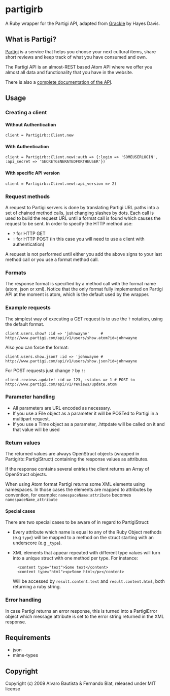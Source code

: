 # partigirb

A Ruby wrapper for the Partigi API, adapted from [Grackle](http://github.com/hayesdavis/grackle/tree/master) by Hayes Davis.

## What is Partigi?

[Partigi](http://www.partigi.com) is a service that helps you choose your next cultural items, share short reviews and keep track of what you have consumed and own.

The Partigi API is an almost-REST based Atom API where we offer you almost all data and functionality that you have in the website.

There is also a [complete documentation of the API](http://partigi.pbworks.com/).

## Usage

### Creating a client

#### Without Authentication

    client = Partigirb::Client.new

#### With Authentication

    client = Partigirb::Client.new(:auth => {:login => 'SOMEUSERLOGIN', :api_secret => 'SECRETGENERATEDFORTHEUSER'})
  
#### With specific API version
  
    client = Partigirb::Client.new(:api_version => 2)
  
### Request methods

A request to Partigi servers is done by translating Partigi URL paths into a set of chained method calls, just changing slashes by dots. Each call is used to build the request URL until a format call is found which causes the request to be sent. In order to specify the HTTP method use:

- `?` for HTTP GET
- `!` for HTTP POST (in this case you will need to use a client with authentication)

A request is not performed until either you add the above signs to your last method call or you use a format method call.

### Formats

The response format is specified by a method call with the format name (atom, json or xml). Notice that the only format fully implemented on Partigi API at the moment is atom, which is the default used by the wrapper.

### Example requests

The simplest way of executing a GET request is to use the `?` notation, using the default format.

    client.users.show? :id => 'johnwayne'     # http://www.partigi.com/api/v1/users/show.atom?id=johnwayne
  
Also you can force the format:
  
    client.users.show.json? :id => 'johnwayne # http://www.partigi.com/api/v1/users/show.json?id=johnwayne

For POST requests just change `?` by `!`:
  
    client.reviews.update! :id => 123, :status => 1 # POST to http://www.partigi.com/api/v1/reviews/update.atom
  

### Parameter handling

- All parameters are URL encoded as necessary.
- If you use a File object as a parameter it will be POSTed to Partigi in a multipart request.
- If you use a Time object as a parameter, .httpdate will be called on it and that value will be used

### Return values

The returned values are always OpenStruct objects (wrapped in Partigirb::PartigiStruct) containing the response values as attributes. 

If the response contains several entries the client returns an Array of OpenStruct objects.

When using Atom format Partigi returns some XML elements using namespaces. In those cases the elements are mapped to attributes by convention, for example: `namespaceName:attribute` becomes `namespaceName_attribute`

#### Special cases

There are two special cases to be aware of in regard to PartigiStruct:

- Every attribute which name is equal to any of the Ruby Object methods (e.g `type`) will be mapped to a method on the struct starting with an underscore (e.g `_type`).

- XML elements that appear repeated with different type values will turn into a unique struct with one method per type. For instance:

        <content type="text">Some text</content>
        <content type="html"><p>Some html</p></content>
  
  Will be accessed by `result.content.text` and `result.content.html`, both returning a ruby string.

### Error handling

In case Partigi returns an error response, this is turned into a PartigiError object which message attribute is set to the error string returned in the XML response.

## Requirements

- json
- mime-types

## Copyright

Copyright (c) 2009 Alvaro Bautista & Fernando Blat, released under MIT license
